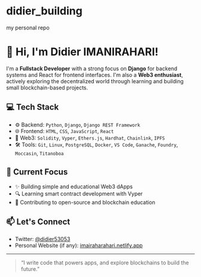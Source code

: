 # didier_building
my personal repo
# 👋 Hi, I'm Didier IMANIRAHARI!

I'm a **Fullstack Developer** with a strong focus on **Django** for backend systems and React for frontend interfaces. I'm also a **Web3 enthusiast**, actively exploring the decentralized world through learning and building small blockchain-based projects.

## 💻 Tech Stack

- ⚙️ Backend: `Python`, `Django`, `Django REST Framework`
- 🌐 Frontend: `HTML`, `CSS`, `JavaScript`, `React`
- 🧠 Web3: `Solidity`, `Vyper`, `Ethers.js`, `Hardhat`, `Chainlink`, `IPFS`
- 🛠️ Tools: `Git`, `Linux`, `PostgreSQL`, `Docker`, `VS Code`, `Ganache`, `Foundry`, `Moccasin`, `Titanoboa`

## 🚀 Current Focus

- ✨ Building simple and educational Web3 dApps
- 🔍 Learning smart contract development with Vyper
- 🧠 Contributing to open-source and blockchain education

## 📫 Let's Connect

- Twitter: [@didier53053](https://x.com/didier53053)
- Personal Website (if any): [imairaharahari.netlify.app](https://imanirahari.netlify.app)

---

> “I write code that powers apps, and explore blockchains to build the future.”  
